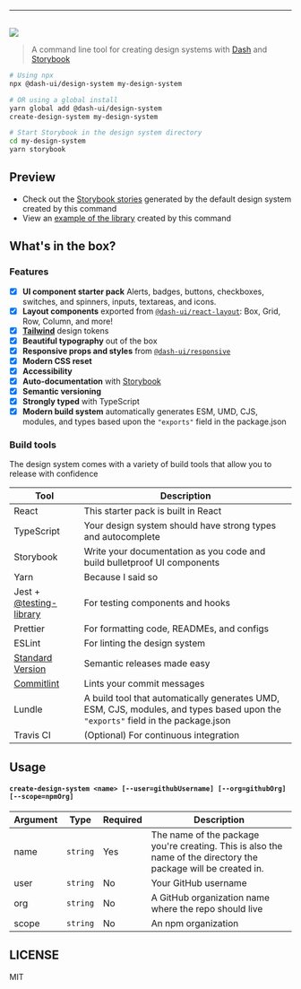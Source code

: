 <hr/>
<br/>
<img src='https://github.com/dash-ui/styles/raw/master/assets/logo.png'/>

> A command line tool for creating design systems with [Dash](https://github.com/dash-ui) and [Storybook](https://github.com/storybookjs)

```sh
# Using npx
npx @dash-ui/design-system my-design-system

# OR using a global install
yarn global add @dash-ui/design-system
create-design-system my-design-system

# Start Storybook in the design system directory
cd my-design-system
yarn storybook
```

## Preview

- Check out the [Storybook stories](https://dash-design-system.now.sh) generated by the default design system created by this command
- View an [example of the library](https://github.com/dash-ui/examples/tree/master/design-system) created by this command

## What's in the box?

### Features

- [x] **UI component starter pack** Alerts, badges, buttons, checkboxes, switches,
      and spinners, inputs, textareas, and icons.
- [x] **Layout components** exported from [`@dash-ui/react-layout`](https://github.com/dash-ui/react-layout):
      Box, Grid, Row, Column, and more!
- [x] [**Tailwind**](https://tailwindcss.com/) design tokens
- [x] **Beautiful typography** out of the box
- [x] **Responsive props and styles** from [`@dash-ui/responsive`](https://github.com/dash-ui/responsive)
- [x] **Modern CSS reset**
- [x] **Accessibility**
- [x] **Auto-documentation** with [Storybook](https://github.com/storybookjs)
- [x] **Semantic versioning**
- [x] **Strongly typed** with TypeScript
- [x] **Modern build system** automatically generates ESM, UMD, CJS, modules, and types based
      upon the `"exports"` field in the package.json

### Build tools

The design system comes with a variety of build tools that allow you to release with confidence

| Tool                                                                           | Description                                                                                                                      |
| ------------------------------------------------------------------------------ | -------------------------------------------------------------------------------------------------------------------------------- |
| React                                                                          | This starter pack is built in React                                                                                              |
| TypeScript                                                                     | Your design system should have strong types and autocomplete                                                                     |
| Storybook                                                                      | Write your documentation as you code and build bulletproof UI components                                                         |
| Yarn                                                                           | Because I said so                                                                                                                |
| Jest + [@testing-library](https://github.com/testing-library)                  | For testing components and hooks                                                                                                 |
| Prettier                                                                       | For formatting code, READMEs, and configs                                                                                        |
| ESLint                                                                         | For linting the design system                                                                                                    |
| [Standard Version](https://github.com/conventional-changelog/standard-version) | Semantic releases made easy                                                                                                      |
| [Commitlint](https://github.com/conventional-changelog/commitlint)             | Lints your commit messages                                                                                                       |
| Lundle                                                                         | A build tool that automatically generates UMD, ESM, CJS, modules, and types based upon the `"exports"` field in the package.json |
| Travis CI                                                                      | (Optional) For continuous integration                                                                                            |

## Usage

#### `create-design-system <name> [--user=githubUsername] [--org=githubOrg] [--scope=npmOrg]`

| Argument | Type     | Required | Description                                                                                                     |
| -------- | -------- | -------- | --------------------------------------------------------------------------------------------------------------- |
| name     | `string` | Yes      | The name of the package you're creating. This is also the name of the directory the package will be created in. |
| user     | `string` | No       | Your GitHub username                                                                                            |
| org      | `string` | No       | A GitHub organization name where the repo should live                                                           |
| scope    | `string` | No       | An npm organization                                                                                             |

## LICENSE

MIT
